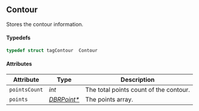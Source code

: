 ## Contour
Stores the contour information.

#### Typedefs

```cpp
typedef struct tagContour  Contour
```  

#### Attributes
  
| Attribute | Type | Description |
|---------- | ---- | ----------- |
| `pointsCount` |  *int* | The total points count of the contour. |
| `points` | *[DBRPoint* ](DBRPoint.md)* | The points array. |


